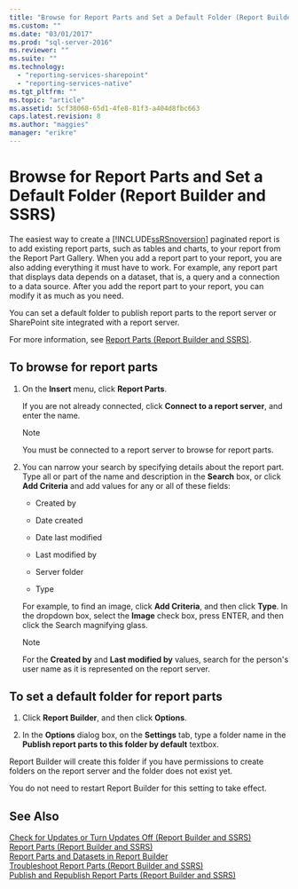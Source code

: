 ```yaml
---
title: "Browse for Report Parts and Set a Default Folder (Report Builder and SSRS) | Microsoft Docs"
ms.custom: ""
ms.date: "03/01/2017"
ms.prod: "sql-server-2016"
ms.reviewer: ""
ms.suite: ""
ms.technology: 
  - "reporting-services-sharepoint"
  - "reporting-services-native"
ms.tgt_pltfrm: ""
ms.topic: "article"
ms.assetid: 5cf38068-65d1-4fe8-81f3-a404d8fbc663
caps.latest.revision: 8
ms.author: "maggies"
manager: "erikre"
---
```

# Browse for Report Parts and Set a Default Folder (Report Builder and SSRS)
The easiest way to create a [!INCLUDE[ssRSnoversion](../../a9notintoc/includes/ssrsnoversion-md.md)] paginated report is to add existing report parts, such as tables and charts, to your report from the Report Part Gallery. When you add a report part to your report, you are also adding everything it must have to work. For example, any report part that displays data depends on a dataset, that is, a query and a connection to a data source. After you add the report part to your report, you can modify it as much as you need.  
  
 You can set a default folder to publish report parts to the report server or SharePoint site integrated with a report server.  
  
 For more information, see [Report Parts &#40;Report Builder and SSRS&#41;](../../reporting-services/report-design/report-parts-report-builder-and-ssrs.md).  
  
## To browse for report parts  
  
1.  On the **Insert** menu, click **Report Parts**.  
  
     If you are not already connected, click **Connect to a report server**, and enter the name.  
  
    > [!NOTE]  
    >  You must be connected to a report server to browse for report parts.  
  
2.  You can narrow your search by specifying details about the report part. Type all or part of the name and description in the **Search** box, or click **Add Criteria** and add values for any or all of these fields:  
  
    -   Created by  
  
    -   Date created  
  
    -   Date last modified  
  
    -   Last modified by  
  
    -   Server folder  
  
    -   Type  
  
     For example, to find an image, click **Add Criteria**, and then click **Type**. In the dropdown box, select the **Image** check box, press ENTER, and then click the Search magnifying glass.  
  
    > [!NOTE]  
    >  For the **Created by** and **Last modified by** values, search for the person's user name as it is represented on the report server.  
  
## To set a default folder for report parts  
  
1.  Click **Report Builder**, and then click **Options**.  
  
2.  In the **Options** dialog box, on the **Settings** tab, type a folder name in the **Publish report parts to this folder by default** textbox.  
  
 Report Builder will create this folder if you have permissions to create folders on the report server and the folder does not exist yet.  
  
 You do not need to restart Report Builder for this setting to take effect.  
  
## See Also  
 [Check for Updates or Turn Updates Off (Report Builder and SSRS)](http://msdn.microsoft.com/en-us/9c69792d-d7c4-453b-ae2f-6d2d071d8606)   
 [Report Parts &#40;Report Builder and SSRS&#41;](../../reporting-services/report-design/report-parts-report-builder-and-ssrs.md)   
 [Report Parts and Datasets in Report Builder](../../reporting-services/report-data/report-parts-and-datasets-in-report-builder.md)   
 [Troubleshoot Report Parts (Report Builder and SSRS)](http://msdn.microsoft.com/en-us/d9fe1932-46e7-421b-a8a9-4c54d9576e94)   
 [Publish and Republish Report Parts &#40;Report Builder and SSRS&#41;](../../reporting-services/report-design/publish-and-republish-report-parts-report-builder-and-ssrs.md)  
  
  